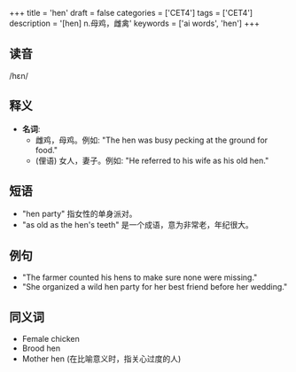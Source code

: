 +++
title = 'hen'
draft = false
categories = ['CET4']
tags = ['CET4']
description = '[hen] n.母鸡，雌禽'
keywords = ['ai words', 'hen']
+++

## 读音
/hɛn/

## 释义
- **名词**:
   - 雌鸡，母鸡。例如: "The hen was busy pecking at the ground for food."
   - (俚语) 女人，妻子。例如: "He referred to his wife as his old hen."

## 短语
- "hen party" 指女性的单身派对。
- "as old as the hen's teeth" 是一个成语，意为非常老，年纪很大。

## 例句
- "The farmer counted his hens to make sure none were missing."
- "She organized a wild hen party for her best friend before her wedding."

## 同义词
- Female chicken
- Brood hen
- Mother hen (在比喻意义时，指关心过度的人)

